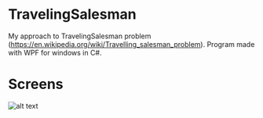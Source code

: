 # TravelingSalesman
My approach to TravelingSalesman problem (https://en.wikipedia.org/wiki/Travelling_salesman_problem). Program made with WPF for windows in C#. 

# Screens
![alt text](https://i.imgur.com/yBOmC55.gifv)
